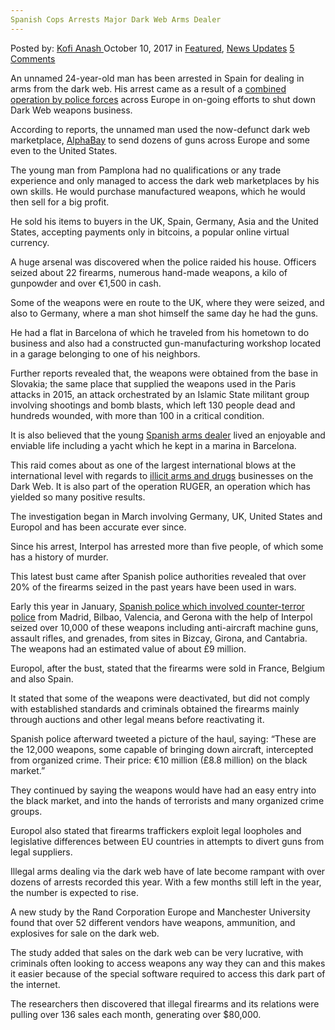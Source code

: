 ```yaml
---
Spanish Cops Arrests Major Dark Web Arms Dealer
---
```

<article class="post-listing post-23000 post type-post status-publish format-standard has-post-thumbnail hentry 
category-news-updates tag-arms tag-arrests tag-cops tag-dark tag-dealer tag-major tag-spanish tag-web">
<div class="post-inner">
<span>Posted by: <a href="https://www.deepdotweb.com/author/kofi/" title="">Kofi Anash </a></span>
<span>October 10, 2017</span>
<span>in <a href="https://www.deepdotweb.com/category/deepdot-news/" rel="category tag">Featured</a>, <a href="https://www.deepdotweb.com/category/news-updates/" rel="category tag">News Updates</a></span>
<span><a href="https://www.deepdotweb.com/2017/10/10/spanish-cops-arrests-major-dark-web-arms-dealer/#comments">5 Comments</a></span>


<p>An unnamed 24-year-old man has been arrested in Spain for dealing in arms from the dark web. His arrest came as a result of a <a href="https://www.deepdotweb.com/2017/04/10/four-suspects-arrested-canary-islands-part-darknet-law-enforcement-operation/">combined operation by police forces</a> across Europe in on-going efforts to shut down Dark Web weapons business.</p>
<p>According to reports, the unnamed man used the now-defunct dark web marketplace, <a href="https://www.deepdotweb.com/2015/10/14/alphabay-market-has-reached-200000-users/">AlphaBay</a> to send dozens of guns across Europe and some even to the United States.</p>
<p>The young man from Pamplona had no qualifications or any trade experience and only managed to access the dark web marketplaces by his own skills. He would purchase manufactured weapons, which he would then sell for a big profit.</p>
<p>He sold his items to buyers in the UK, Spain, Germany, Asia and the United States, accepting payments only in bitcoins, a popular online virtual currency.</p>
<p>A huge arsenal was discovered when the police raided his house. Officers seized about 22 firearms, numerous hand-made weapons, a kilo of gunpowder and over €1,500 in cash.</p>
<p>Some of the weapons were en route to the UK, where they were seized, and also to Germany, where a man shot himself the same day he had the guns.</p>
<p>He had a flat in Barcelona of which he traveled from his hometown to do business and also had a constructed gun-manufacturing workshop located in a garage belonging to one of his neighbors.</p>
<p>Further reports revealed that, the weapons were obtained from the base in Slovakia; the same place that supplied the weapons used in the Paris attacks in 2015, an attack orchestrated by an Islamic State militant group involving shootings and bomb blasts, which left 130 people dead and hundreds wounded, with more than 100 in a critical condition.</p>
<p><a id="post-23000-_gjdgxs"></a> It is also believed that the young <a href="http://www.theolivepress.es/spain-news/2017/09/28/one-of-the-dark-webs-biggest-arms-dealers-arrested-in-spain-in-huge-multi-national-operation/">Spanish arms dealer</a> lived an enjoyable and enviable life including a yacht which he kept in a marina in Barcelona.</p>
<p>This raid comes about as one of the largest international blows at the international level with regards to <a href="https://www.deepdotweb.com/2017/06/10/four-man-standing-trial-belgium-darknet-arms-deal/">illicit arms and drugs</a> businesses on the Dark Web. It is also part of the operation RUGER, an operation which has yielded so many positive results.</p>
<p>The investigation began in March involving Germany, UK, United States and Europol and has been accurate ever since.</p>
<p>Since his arrest, Interpol has arrested more than five people, of which some has a history of murder.</p>
<p>This latest bust came after Spanish police authorities revealed that over 20% of the firearms seized in the past years have been used in wars.</p>
<p>Early this year in January, <a href="https://www.deepdotweb.com/2017/02/03/10000-firearms-seized-spain-bought-darknet/">Spanish police which involved counter-terror police</a> from Madrid, Bilbao, Valencia, and Gerona with the help of Interpol seized over 10,000 of these weapons including anti-aircraft machine guns, assault rifles, and grenades, from sites in Bizcay, Girona, and Cantabria. The weapons had an estimated value of about £9 million.</p>
<p>Europol, after the bust, stated that the firearms were sold in France, Belgium and also Spain.</p>
<p>It stated that some of the weapons were deactivated, but did not comply with established standards and criminals obtained the firearms mainly through auctions and other legal means before reactivating it.</p>
<p>Spanish police afterward tweeted a picture of the haul, saying: &#8220;These are the 12,000 weapons, some capable of bringing down aircraft, intercepted from organized crime. Their price: €10 million (£8.8 million) on the black market.&#8221;</p>
<p>They continued by saying the weapons would have had an easy entry into the black market, and into the hands of terrorists and many organized crime groups.</p>
<p>Europol also stated that firearms traffickers exploit legal loopholes and legislative differences between EU countries in attempts to divert guns from legal suppliers.</p>
<p>Illegal arms dealing via the dark web have of late become rampant with over dozens of arrests recorded this year. With a few months still left in the year, the number is expected to rise.</p>
<p>A new study by the Rand Corporation Europe and Manchester University found that over 52 different vendors have weapons, ammunition, and explosives for sale on the dark web.</p>
<p>The study added that sales on the dark web can be very lucrative, with criminals often looking to access weapons any way they can and this makes it easier because of the special software required to access this dark part of the internet.</p>
<p>The researchers then discovered that illegal firearms and its relations were pulling over 136 sales each month, generating over $80,000.</p>
</div>
<span style="display:none"><a href="https://www.deepdotweb.com/tag/arms/" rel="tag">arms</a> <a href="https://www.deepdotweb.com/tag/arrests/" rel="tag">arrests</a> <a href="https://www.deepdotweb.com/tag/cops/" rel="tag">cops</a> <a href="https://www.deepdotweb.com/tag/dark/" rel="tag">dark</a> <a href="https://www.deepdotweb.com/tag/dealer/" rel="tag">dealer</a> <a href="https://www.deepdotweb.com/tag/major/" rel="tag">major</a> <a href="https://www.deepdotweb.com/tag/spanish/" rel="tag">spanish</a> <a href="https://www.deepdotweb.com/tag/web/" rel="tag">web</a></span> <span style="display:none" class="updated">2017-10-10</span>
<div style="display:none" class="vcard author" itemprop="author" itemscope itemtype="http://schema.org/Person"><strong class="fn" itemprop="name"><a href="https://www.deepdotweb.com/author/kofi/" title="Posts by Kofi Anash" rel="author">Kofi Anash</a></strong></div>
</div>
</article>

